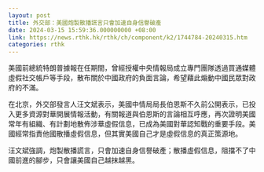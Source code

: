 ```yaml
---
layout: post
title: 外交部：美國炮製散播謊言只會加速自身信譽破產
date: 2024-03-15 15:59:36.000000000 +08:00
link: https://news.rthk.hk/rthk/ch/component/k2/1744784-20240315.htm
categories: rthk
---
```


美國前總統特朗普據報在任期間，曾經授權中央情報局成立專門團隊透過買通媒體虛假社交帳戶等手段，散布關於中國政府的負面言論，希望藉此煽動中國民眾對政府的不滿。

在北京，外交部發言人汪文斌表示，美國中情局局長伯恩斯不久前公開表示，已投入更多資源對華開展情報活動，有關報道與伯恩斯的言論相互呼應，再次證明美國常年有組織、有計劃地散佈涉華虛假信息，已成為美國對華認知戰的重要手段。美國經常指責他國散播虛假信息，但其實美國自己才是虛假信息的真正策源地。

汪文斌強調，炮製散播謊言，只會加速自身信譽破產；散播虛假信息，阻擋不了中國前進的腳步，只會讓美國自己越抹越黑。
